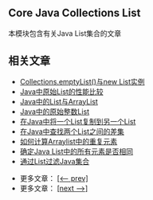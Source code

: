 ## Core Java Collections List

本模块包含有关Java List集合的文章

## 相关文章

+ [Collections.emptyList()与new List实例](docs/Collections.emptyList()与new-List实例.md)
+ [Java中原始List的性能比较](docs/Java中原始List的性能比较.md)
+ [Java中的List与ArrayList](docs/Java中的List与ArrayList.md)
+ [Java中的原始整数List](docs/Java中的原始整数List.md)
+ [在Java中将一个List复制到另一个List](docs/在Java中将一个List复制到另一个List.md)
+ [在Java中查找两个List之间的差集](docs/在Java中查找两个List之间的差集.md)
+ [如何计算Arraylist中的重复元素](docs/如何计算Arraylist中的重复元素.md)
+ [确定Java List中的所有元素是否相同](docs/确定Java-List中的所有元素是否相同.md)
+ [通过List过滤Java集合](docs/通过List过滤Java集合.md)

- 更多文章： [[<-- prev]](../java-collections-list-2/README.md)
- 更多文章： [[next -->]](../java-collections-list-4/README.md)